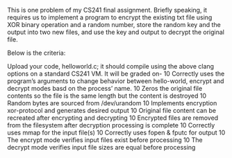 This is one problem of my CS241 final assignment. Briefly speaking, it requires us to implement a program to encrypt the existing txt file using XOR binary operation and 
a random number, store the random key and the output into two new files, and use the key and output to decrypt the original file.

Below is the criteria:

Upload your code, helloworld.c; it should compile using the above clang options on a standard
CS241 VM. It will be graded on-
10 Correctly uses the program’s arguments to change behavior between hello-world, encrypt and decrypt modes basd on the process’ name.
10 Zeros the original file contents so the file is the same length but the content is destroyed 10 Random bytes are sourced from /dev/urandom
10 Implements encryption xor-protocol and generates desired output
10 Original file content can be recreated after encrypting and decrypting
10 Encrypted files are removed from the filesystem after decryption processing is complete 10 Correctly uses mmap for the input file(s)
10 Correctly uses fopen & fputc for output
10 The encrypt mode verifies input files exist before processing
10 The decrypt mode verifies input file sizes are equal before processing
